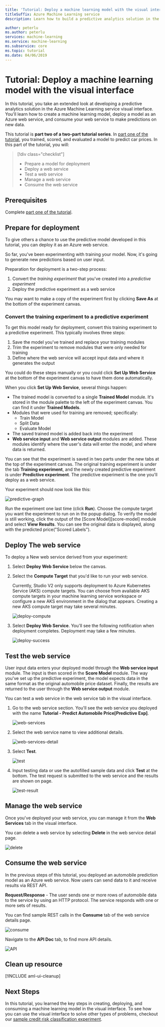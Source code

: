 ```yaml
---
title: 'Tutorial: Deploy a machine learning model with the visual interface'
titleSuffix: Azure Machine Learning service
description: Learn how to build a predictive analytics solution in the Azure Machine Learning service visual interface. Train, score, and deploy a machine learning model using drag and drop modules. This tutorial is part two of a two-part series on predicting automobiles prices using linear regression.

author: peterlu
ms.author: peterlu
services: machine-learning
ms.service: machine-learning
ms.subservice: core
ms.topic: tutorial
ms.date: 04/06/2019
---
```


# Tutorial: Deploy a machine learning model with the visual interface

In this tutorial, you take an extended look at developing a predictive analytics solution in the Azure Machine Learning service visual interface. You'll learn how to create a machine learning model, deploy a model as an Azure web service, and consume your web service to make predictions on new data.

This tutorial is **part two of a two-part tutorial series**. In [part one of the tutorial](tutorial-ui-part1-train-score.md), you trained, scored, and evaluated a model to predict car prices. In this part of the tutorial, you will:

> [!div class="checklist"]
> * Prepare a model for deployment
> * Deploy a web service
> * Test a web service
> * Manage a web service
> * Consume the web service

## Prerequisites

Complete [part one of the tutorial](ui-tutorial-automobile-price-train-score.md).

## Prepare for deployment

To give others a chance to use the predictive model developed in this tutorial, you can deploy it as an Azure web service.

So far, you've been experimenting with training your model. Now, it's going to generate new predictions based on user input.

Preparation for deployment is a two-step process:  

1. Convert the *training experiment* that you've created into a *predictive experiment*
1. Deploy the predictive experiment as a web service

You may want to make a copy of the experiment first by clicking **Save As** at the bottom of the experiment canvas.

### Convert the training experiment to a predictive experiment

To get this model ready for deployment, convert this training experiment to a predictive experiment. This typically involves three steps:

1. Save the model you've trained and replace your training modules
1. Trim the experiment to remove modules that were only needed for training
1. Define where the web service will accept input data and where it generates the output

You could do these steps manually or you could click **Set Up Web Service** at the bottom of the experiment canvas to have them done automatically.

When you click **Set Up Web Service**, several things happen:

* The trained model is converted to a single **Trained Model** module. It's stored in the module palette to the left of the experiment canvas. You can find it under **Trained Models**.
* Modules that were used for training are removed; specifically:
  * Train Model
  * Split Data
  * Evaluate Model
* The saved trained model is added back into the experiment
* **Web service input** and **Web service output** modules are added. These modules identify where the user's data will enter the model, and where data is returned.

You can see that the experiment is saved in two parts under the new tabs at the top of the experiment canvas. The original training experiment is under the tab **Training experiment**, and the newly created predictive experiment is under **Predictive experiment**. The predictive experiment is the one you'll deploy as a web service.

Your experiment should now look like this:  

![predictive-graph](./media/ui-tutorial-automobile-price-deploy/predictive-graph.png)

Run the experiment one last time (click **Run**). Choose the compute target you want the experiment to run on in the popup dialog. To verify the model is still working, click the output of the [Score Model][score-model] module and select **View Results**. You can see the original data is displayed, along with the predicted price("Scored Labels").

## Deploy The web service

To deploy a New web service derived from your experiment:

1. Select **Deploy Web Service** below the canvas.
1. Select the **Compute Target** that you'd like to run your web service.

    Currently, Studio V2 only supports deployment to Azure Kubernetes Service (AKS) compute targets. You can choose from available AKS compute targets in your machine learning service workspace or configure a new AKS environment in the dialog that appears. Creating a new AKS compute target may take several minutes.

    ![deploy-compute](./media/ui-tutorial-automobile-price-deploy/deploy-compute.png)

1. Select **Deploy Web Service**. You'll see the following notification when deployment completes. Deployment may take a few minutes.

    ![deploy-success](./media/ui-tutorial-automobile-price-deploy/deploy-succeed.png)

## Test the web service

User input data enters your deployed model through the **Web service input** module. The input is then scored in the  **Score Model** module. The way you've set up the predictive experiment, the model expects data in the same format as the original automobile price dataset. Finally, the results are returned to the user through the **Web service output** module.

You can test a web service in the web service tab in the visual interface.

1. Go to the web service section. You'll see the web service you deployed with the name **Tutorial - Predict Automobile Price[Predictive Exp]**.

     ![web-services](./media/ui-tutorial-automobile-price-deploy/web-services.png)

1. Select the web service name to view additional details.

     ![web-services-detail](./media/ui-tutorial-automobile-price-deploy/web-service-detail.png)

1. Select **Test**.

    ![test](./media/ui-tutorial-automobile-price-deploy/test.png)

1. Input testing data or use the autofilled sample data and click **Test** at the bottom. The test request is submitted to the web service and the results are shown on page.

     ![test-result](./media/ui-tutorial-automobile-price-deploy/test-result.png)

## Manage the web service

Once you've deployed your web service, you can manage it from the **Web Services** tab in the visual interface.

You can delete a web service by selecting **Delete** in the web service detail page.

   ![delete](./media/ui-tutorial-automobile-price-deploy/delete.png)

## Consume the web service

In the previous steps of this tutorial, you deployed an automobile prediction model as an Azure web service. Now users can send data to it and receive results via REST API.

**Request/Response** - The user sends one or more rows of automobile data to the service by using an HTTP protocol. The service responds with one or more sets of results.

You can find sample REST calls in the **Consume** tab of the web service details page.

   ![consume](./media/ui-tutorial-automobile-price-deploy/consume.png)

Navigate to the **API Doc** tab, to find more API details.

  ![API](./media/ui-tutorial-automobile-price-deploy/API.png)

## Clean up resource

[!INCLUDE aml-ui-cleanup]

## Next Steps

In this tutorial, you learned the key steps in creating, deploying, and consuming a machine learning model in the visual interface. To see how you can use the visual interface to solve other types of problems, checkout our [sample credit risk classification experiment](ui-sample-classification-predict-credit-risk-basic.md).